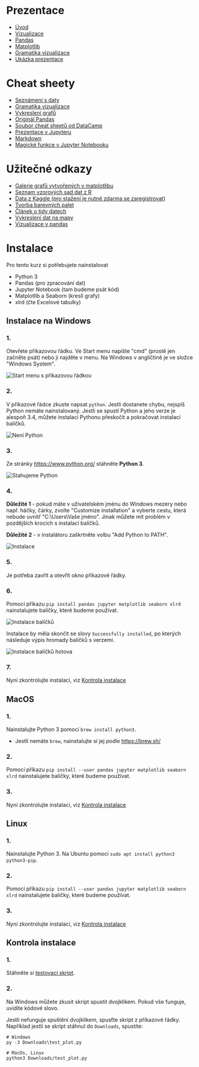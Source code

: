 # Prezentace

- [Úvod](uvod.slides.html)
- [Vizualizace](https://docs.google.com/presentation/d/1Yug3pU_z0aQiXP3dUpmrziHFMehVUgJjI4ONNXa40d8/edit?usp=sharing)
- [Pandas](pandas.slides.html)
- [Matplotlib](grafy.slides.html)
- [Gramatika vizualizace](gog_example_tips.slides.html)
- [Ukázka prezentace](titanic.slides.html)

# Cheat sheety

- [Seznámení s daty](https://github.com/RobotsAndPeople/data-storytelling/blob/master/postup_data.md)
- [Gramatika vizualizace](https://github.com/RobotsAndPeople/data-storytelling/blob/master/grammar_of_graphics.md)
- [Vykreslení grafů](https://github.com/RobotsAndPeople/data-storytelling/blob/master/postup_graf.md)
- [Originál Pandas](https://github.com/pandas-dev/pandas/blob/master/doc/cheatsheet/Pandas_Cheat_Sheet.pdf)
- [Soubor cheat sheetů od DataCamp](http://www.utc.fr/~jlaforet/Suppl/python-cheatsheets.pdf)
- [Prezentace v Jupyteru](https://github.com/RobotsAndPeople/data-storytelling/blob/master/prezentace_jupyter_notebook.md)
- [Markdown](https://jupyter-notebook.readthedocs.io/en/stable/examples/Notebook/Working%20With%20Markdown%20Cells.html)
- [Magické funkce v Jupyter Notebooku](https://ipython.readthedocs.io/en/stable/interactive/magics.html)

# Užitečné odkazy

- [Galerie grafů vytvořených v matplotlibu](https://www.machinelearningplus.com/plots/top-50-matplotlib-visualizations-the-master-plots-python)
- [Seznam vzorových sad dat z R](http://vincentarelbundock.github.io/Rdatasets/datasets.html)
- [Data z Kaggle (pro stažení je nutné zdarma se zaregistrovat)](https://www.kaggle.com/datasets)
- [Tvorba barevných palet](http://paletton.com/)
- [Článek o tidy datech](http://vita.had.co.nz/papers/tidy-data.pdf)
- [Vykreslení dat na mapy](https://matplotlib.org/basemap/users/geography.html)
- [Vizualizace v pandas](https://pandas.pydata.org/pandas-docs/stable/user_guide/visualization.html)

# Instalace

Pro tento kurz si potřebujete nainstalovat

- Python 3
- Pandas (pro zpracování dat)
- Jupyter Notebook (tam budeme psát kód)
- Matplotlib a Seaborn (kreslí grafy)
- xlrd (čte Excelové tabulky)

## Instalace na Windows

### 1.

Otevřete příkazovou řádku. Ve Start menu napište "cmd" (prostě jen začněte psát) nebo ji najděte v menu. Na Windows v angličtině je ve složce "Windows System".

![Start menu s příkazovou řádkou](cmd.jpg)

### 2.

V příkazové řádce zkuste napsat `python`. Jestli dostanete chybu, nejspíš Python nemáte nainstalovaný. Jestli se spustí Python a jeho verze je alespoň 3.4, můžete instalaci Pythonu přeskočit a pokračovat instalací balíčků.

![Není Python](nopython.jpg)

### 3.

Ze stránky https://www.python.org/ stáhněte **Python 3**.

![Stahujeme Python](python-download.jpg)

### 4.

**Důležité 1** - pokud máte v uživatelském jménu do Windows mezery nebo např. háčky, čárky, zvolte "Customize installation" a vyberte cestu, která nebude uvnitř "C:\Users\Vaše jméno". Jinak můžete mít problém v pozdějších krocích s instalací balíčků.

**Důležité 2** - v instalátoru zaškrtněte volbu "Add Python to PATH".

![Instalace](python-install.jpg)

### 5.

Je potřeba zavřít a otevřít okno příkazové řádky.

### 6.

Pomocí příkazu `pip install pandas jupyter matplotlib seaborn xlrd` nainstalujete balíčky, které budeme používat.

![Instalace balíčků](packages.jpg)

Instalace by měla skončit se slovy `Successfully installed`, po kterých následuje výpis hromady balíčků s verzemi.

![Instalace balíčků hotova](packages-finish.jpg)

### 7.

Nyní zkontrolujte instalaci, viz [Kontrola instalace](#kontrola-instalace)

## MacOS

### 1.

Nainstalujte Python 3 pomocí `brew install python3`.

- Jestli nemáte `brew`, nainstalujte si jej podle https://brew.sh/

### 2.

Pomocí příkazu `pip install --user pandas jupyter matplotlib seaborn xlrd` nainstalujete balíčky, které budeme používat.

### 3.

Nyní zkontrolujte instalaci, viz [Kontrola instalace](#kontrola-instalace)

## Linux

### 1.

Nainstalujte Python 3. Na Ubuntu pomocí `sudo apt install python3 python3-pip`.

### 2.

Pomocí příkazu `pip install --user pandas jupyter matplotlib seaborn xlrd` nainstalujete balíčky, které budeme používat.

### 3.

Nyní zkontrolujte instalaci, viz [Kontrola instalace](#kontrola-instalace)

## Kontrola instalace

### 1.

Stáhněte si [testovací skript](https://raw.githubusercontent.com/RobotsAndPeople/data-storytelling/master/test_plot.py).

### 2.

Na Windows můžete zkusit skript spustit dvojklikem. Pokud vše funguje, uvidíte kódové slovo.

Jestli nefunguje spuštění dvojklikem, spusťte skript z příkazové řádky. Například jestli se skript
stáhnul do `Downloads`, spustíte:

```
# Windows
py -3 Downloads\test_plot.py

# MacOs, Linux
python3 Downloads/test_plot.py
```
